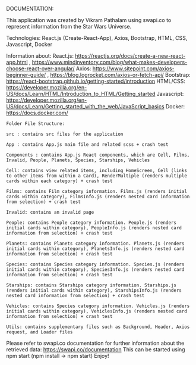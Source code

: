 DOCUMENTATION:

This application was created by Vikram Pathalam using swapi.co to represent information from the Star Wars Universe.

Technologies: React.js (Create-React-App), Axios, Bootstrap, HTML, CSS, Javascript, Docker

Information about:
  React.js: https://reactjs.org/docs/create-a-new-react-app.html , https://www.mindinventory.com/blog/what-makes-developers-choose-react-over-angular/
  Axios: https://www.sitepoint.com/axios-beginner-guide/ , https://blog.logrocket.com/axios-or-fetch-api/
  Bootstrap: https://react-bootstrap.github.io/getting-started/introduction
  HTML/CSS: https://developer.mozilla.org/en-US/docs/Learn/HTML/Introduction_to_HTML/Getting_started
  Javascript: https://developer.mozilla.org/en-US/docs/Learn/Getting_started_with_the_web/JavaScript_basics
  Docker: https://docs.docker.com/

    Folder File Structure:
    
    src : contains src files for the application
  
    App : contains App.js main file and related scss + crash test

    Components : contains App.js React components, which are Cell, Films, Invalid, People, Planets, Species, Starships, Vehicles
  
    Cell: contains view related items, including HomeScreen, Cell (links to other items from within a Card), RenderMultiple (renders multiple cards within each category) + crash test
  
    Films: contains Film category information. Films.js (renders initial cards within category), FilmsInfo.js (renders nested card information from selection) + crash test
  
    Invalid: contains an invalid page
  
    People: contains People category information. People.js (renders initial cards within category), PeopleInfo.js (renders nested card information from selection) + crash test
  
    Planets: contains Planets category information. Planets.js (renders initial cards within category), PlanetsInfo.js (renders nested card information from selection) + crash test
  
    Species: contains Species category information. Species.js (renders initial cards within category), SpeciesInfo.js (renders nested card information from selection) + crash test

    Starships: contains Starships category information. Starships.js (renders initial cards within category), StarshipsInfo.js (renders nested card information from selection) + crash test

    Vehicles: contains Species category information. Vehicles.js (renders initial cards within category), VehiclesInfo.js (renders nested card information from selection) + crash test

    Utils: contains supplementary files such as Background, Header, Axios request, and Loader files

Please refer to swapi.co documentation for further information about the retrieved data: https://swapi.co/documentation
This can be started using npm start (npm install -> npm start)
Enjoy!
